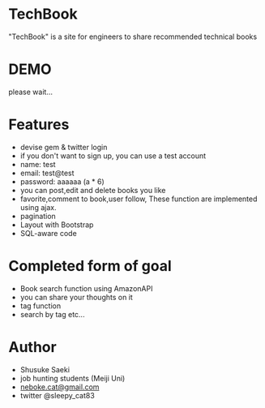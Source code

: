 # TechBook

"TechBook" is a site for engineers to share recommended technical books

# DEMO

please wait...

# Features
- devise gem & twitter login
 - if you don't want to sign up, you can use a test account
  - name: test
  - email: test@test
  - password: aaaaaa (a * 6)
- you can post,edit and delete books you like
- favorite,comment to book,user follow, These function are implemented using ajax.
- pagination
- Layout with Bootstrap
- SQL-aware code

# Completed form of goal
- Book search function using AmazonAPI
 - you can share your thoughts on it
- tag function
 - search by tag
 etc...

# Author
* Shusuke Saeki
* job hunting students (Meiji Uni)
* neboke.cat@gmail.com
* twitter @sleepy_cat83
